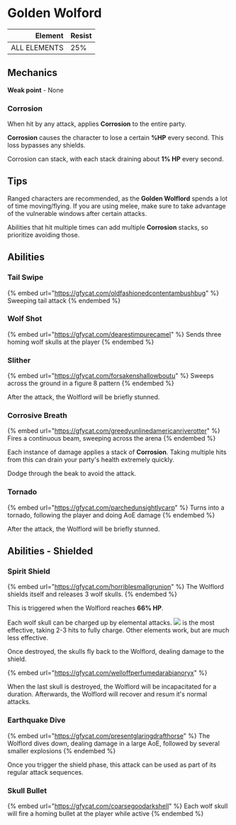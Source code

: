 # Golden Wolford

|      Element | Resist |
| -----------: | ------ |
| ALL ELEMENTS | 25%    |

## Mechanics

**Weak point** - None

### Corrosion

When hit by any attack, applies **Corrosion** to the entire party.

**Corrosion** causes the character to lose a certain **%HP** every second. This loss bypasses any shields.

Corrosion can stack, with each stack draining about **1% HP** every second.

## Tips

Ranged characters are recommended, as the **Golden Wolflord** spends a lot of time moving/flying. If you are using melee, make sure to take advantage of the vulnerable windows after certain attacks.

Abilities that hit multiple times can add multiple **Corrosion** stacks, so prioritize avoiding those.

## Abilities

### Tail Swipe

{% embed url="https://gfycat.com/oldfashionedcontentambushbug" %}
Sweeping tail attack
{% endembed %}

### Wolf Shot

{% embed url="https://gfycat.com/dearestimpurecamel" %}
Sends three homing wolf skulls at the player
{% endembed %}

### Slither

{% embed url="https://gfycat.com/forsakenshallowboutu" %}
Sweeps across the ground in a figure 8 pattern
{% endembed %}

After the attack, the Wolflord will be briefly stunned.

### Corrosive Breath

{% embed url="https://gfycat.com/greedyunlinedamericanriverotter" %}
Fires a continuous beam, sweeping across the arena
{% endembed %}

Each instance of damage applies a stack of **Corrosion**. Taking multiple hits from this can drain your party's health extremely quickly.

Dodge through the beak to avoid the attack.

### Tornado

{% embed url="https://gfycat.com/parchedunsightlycarp" %}
Turns into a tornado, following the player and doing AoE damage
{% endembed %}

After the attack, the Wolflord will be briefly stunned.

## Abilities - Shielded

### Spirit Shield

{% embed url="https://gfycat.com/horriblesmallgrunion" %}
The Wolflord shields itself and releases 3 wolf skulls.
{% endembed %}

This is triggered when the Wolflord reaches **66% HP**.

Each wolf skull can be charged up by elemental attacks. ![](../../.gitbook/assets/geo\_small.png) is the most effective, taking 2-3 hits to fully charge. Other elements work, but are much less effective.

Once destroyed, the skulls fly back to the Wolflord, dealing damage to the shield.

{% embed url="https://gfycat.com/welloffperfumedarabianoryx" %}

When the last skull is destroyed, the Wolflord will be incapacitated for a duration. Afterwards, the Wolflord will recover and resum it's normal attacks.

### Earthquake Dive

{% embed url="https://gfycat.com/presentglaringdrafthorse" %}
The Wolflord dives down, dealing damage in a large AoE, followed by several smaller explosions
{% endembed %}

Once you trigger the shield phase, this attack can be used as part of its regular attack sequences.

### Skull Bullet

{% embed url="https://gfycat.com/coarsegoodarkshell" %}
Each wolf skull will fire a homing bullet at the player while active
{% endembed %}
